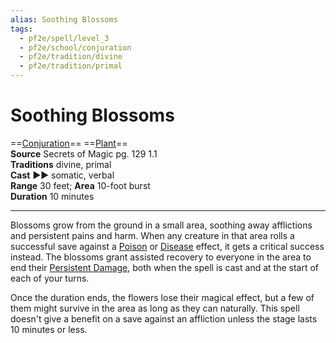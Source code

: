 ```yaml
---
alias: Soothing Blossoms 
tags:
  - pf2e/spell/level_3
  - pf2e/school/conjuration
  - pf2e/tradition/divine
  - pf2e/tradition/primal
---
```


# Soothing Blossoms

==[Conjuration](Conjuration.md)== ==[Plant](Plant.md)==  
__Source__ Secrets of Magic pg. 129 1.1  
**Traditions** divine, primal  
**Cast** ►► somatic, verbal  
**Range** 30 feet; **Area** 10-foot burst  
**Duration** 10 minutes

---

Blossoms grow from the ground in a small area, soothing away afflictions and persistent pains and harm. When any creature in that area rolls a successful save against a [Poison](Poison.md) or [Disease](Disease.md) effect, it gets a critical success instead. The blossoms grant assisted recovery to everyone in the area to end their [Persistent Damage](Persistent%20Damage.md), both when the spell is cast and at the start of each of your turns.

Once the duration ends, the flowers lose their magical effect, but a few of them might survive in the area as long as they can naturally. This spell doesn't give a benefit on a save against an affliction unless the stage lasts 10 minutes or less.
